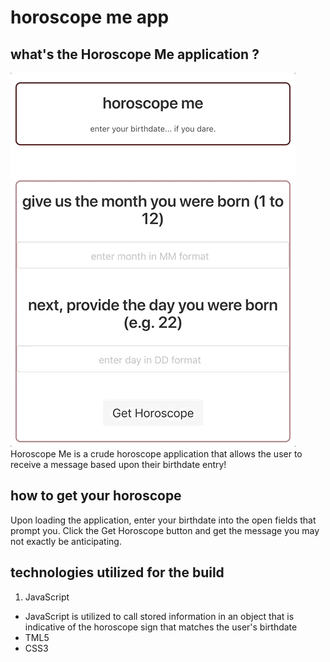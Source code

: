 # horoscope me app

## what's the Horoscope Me application ?
![Alt text](giphy/horoscope-app.gif?raw=true "app")
Horoscope Me is a crude horoscope application that allows the user to receive a message based upon their birthdate entry!

## how to get your horoscope

Upon loading the application, enter your birthdate into the open fields that prompt you.
Click the Get Horoscope button and get the message you may not exactly be anticipating.

## technologies utilized for the build
1. JavaScript
- JavaScript is utilized to call stored information in an object that is indicative of the horoscope sign that matches the user's birthdate
- TML5
- CSS3
